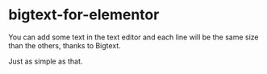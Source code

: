 # bigtext-for-elementor
You can add some text in the text editor and each line will be the same size than the others, thanks to Bigtext.

Just as simple as that.
